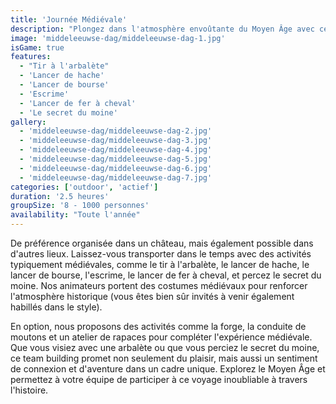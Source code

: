 ```yaml
---
title: 'Journée Médiévale'
description: "Plongez dans l'atmosphère envoûtante du Moyen Âge avec ce team building immersif"
image: 'middeleeuwse-dag/middeleeuwse-dag-1.jpg'
isGame: true
features:
  - "Tir à l'arbalète"
  - 'Lancer de hache'
  - 'Lancer de bourse'
  - 'Escrime'
  - 'Lancer de fer à cheval'
  - 'Le secret du moine'
gallery:
  - 'middeleeuwse-dag/middeleeuwse-dag-2.jpg'
  - 'middeleeuwse-dag/middeleeuwse-dag-3.jpg'
  - 'middeleeuwse-dag/middeleeuwse-dag-4.jpg'
  - 'middeleeuwse-dag/middeleeuwse-dag-5.jpg'
  - 'middeleeuwse-dag/middeleeuwse-dag-6.jpg'
  - 'middeleeuwse-dag/middeleeuwse-dag-7.jpg'
categories: ['outdoor', 'actief']
duration: '2.5 heures'
groupSize: '8 - 1000 personnes'
availability: "Toute l'année"
---
```


De préférence organisée dans un château, mais également possible dans d'autres lieux. Laissez-vous transporter dans le temps avec des activités typiquement médiévales, comme le tir à l'arbalète, le lancer de hache, le lancer de bourse, l'escrime, le lancer de fer à cheval, et percez le secret du moine. Nos animateurs portent des costumes médiévaux pour renforcer l'atmosphère historique (vous êtes bien sûr invités à venir également habillés dans le style).

En option, nous proposons des activités comme la forge, la conduite de moutons et un atelier de rapaces pour compléter l'expérience médiévale. Que vous visiez avec une arbalète ou que vous perciez le secret du moine, ce team building promet non seulement du plaisir, mais aussi un sentiment de connexion et d'aventure dans un cadre unique. Explorez le Moyen Âge et permettez à votre équipe de participer à ce voyage inoubliable à travers l'histoire.
